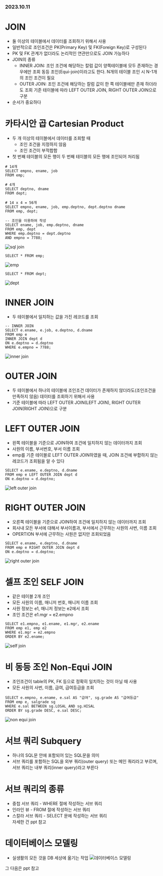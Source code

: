 ### 2023.10.11

# JOIN
- 둘 이상의 테이블에서 데이터를 조회하기 위해서 사용
- 일반적으로 조인조건은 PK(Primary Key) 및 FK(Foreign Key)로 구성된다
- PK 및 FK 관계가 없더라도 논리적인 연관만으로도 JOIN 가능하다
- JOIN의 종류
  - INNER JOIN: 조인 조건에 해당하는 칼럼 값이 양쪽테이블에 모두 존재하는 경우에만 조회
    동등 조인(Equi-join)이라고도 한다. N개의 테이블 조인 시 N-1개의 조인 조건이 필요
  - OUTER JOIN: 조인 조건에 해당하는 칼럼 값이 한 쪽 테이블에만 존재 하더라도 조회
    기준 테이블에 따라 LEFT OUTER JOIN, RIGHT OUTER JOIN으로 구분
- 순서가 중요하다

# 카타시안 곱 Cartesian Product
- 두 개 이상의 테이블에서 데이터를 조회할 때
  - 조인 조건을 지정하지 않음
  - 조인 조건이 부적합함
- 첫 번째 테이블의 모든 행이 두 번째 테이블의 모든 행에 조인되어 처리됨

```mysql
# 14개
SELECT empno, ename, job
FROM emp;

# 4개
SELECT deptno, dname
FROM dept;

# 14 x 4 = 56개
SELECT empno, ename, job, emp.deptno, dept.deptno dname
FROM emp, dept;
```

```mysql
-- 조인을 이용하여 작성
SELECT ename, job, emp.deptno, dname
FROM emp, dept
WHERE emp.deptno = dept.deptno
AND empno = 7788;
```

![sql join](https://github.com/namoo1818/TIL/assets/50236187/e9596fed-3e19-49c3-8495-d0918a1d074e)

```mysql
SELECT * FROM emp;
```
![emp](https://github.com/namoo1818/TIL/assets/50236187/0d1113a7-f9df-4930-9808-b8b4c81becea)

```mysql
SELECT * FROM dept;
```
![dept](https://github.com/namoo1818/TIL/assets/50236187/f2c10f7e-0b5d-4da5-af95-3525a173a8a9)


# INNER JOIN
- 두 테이블에서 일치하는 값을 가진 레코드를 조회
```mysql
-- INNER JOIN
SELECT e.ename, e.job, e.deptno, d.dname
FROM emp e
INNER JOIN dept d
ON e.deptno = d.deptno
WHERE e.empno = 7788;
```
![inner join](https://github.com/namoo1818/TIL/assets/50236187/08ef816f-e0ea-4030-be64-4b84b172d4bf)

# OUTER JOIN
- 두 테이블에서 하나의 테이블에 조인조건 데이터가 존재하지 않더라도(조인조건을 만족하지 않음)
  데이터를 조회하기 위해서 사용
- 기준 테이블에 따라 LEFT OUTER JOIN(LEFT JOIN), RIGHT OUTER JOIN(RIGHT JOIN)으로 구분

# LEFT OUTER JOIN
- 왼쪽 테이블을 기준으로 JOIN하여 조건에 일치하지 않는 데이터까지 조회
- 사원의 이름, 부서번호, 부서 이름 조회
- emp를 기준 테이블로 LEFT OUTER JOIN하였을 때, JOIN 조건에 부합하지 않는 레코드가 조회됨을 알 수 있다
```mysql
SELECT e.ename, e.deptno, d.dname
FROM emp e LEFT OUTER JOIN dept d
ON e.deptno = d.deptno;
```
![left outer join](https://github.com/namoo1818/TIL/assets/50236187/3b9e6d49-33c7-4ddc-8c2c-1bac416808f4)

# RIGHT OUTER JOIN
- 오른쪽 테이블을 기준으로 JOIN하여 조건에 일치하지 않는 데이터까지 조회
- 회사내 모든 부서에 대해서 부서이름과, 부서에서 근무하는 사원의 사번, 이름 조회
- OPERTION 부서에 근무하는 사원은 없지만 조회되었음
```mysql
SELECT e.ename, e.deptno, d.dname
FROM emp e RIGHT OUTER JOIN dept d
ON e.deptno = d.deptno;
```
![right outer join](https://github.com/namoo1818/TIL/assets/50236187/e3f0c1ae-545e-47f0-8597-6c5c07a5c176)

# 셀프 조인 SELF JOIN
- 같은 테이블 2개 조인
- 모든 사원의 이름, 매니저 번호, 매니저 이름 조회
- 사원 정보는 e1, 매니저 정보는 e2에서 조회
- 조인 조건은 e1.mgr = e2.empno
```mysql
SELECT e1.empno, e1.ename, e1.mgr, e2.ename
FROM emp e1, emp e2
WHERE e1.mgr = e2.empno
ORDER BY e2.ename;
```
![self join](https://github.com/namoo1818/TIL/assets/50236187/df0c3416-a14a-4a92-ab46-754e1894d187)

# 비 동등 조인 Non-Equi JOIN
- 조인조건이 table의 PK, FK 등으로 정확히 일치하는 것이 아닐 때 사용
- 모든 사원의 사번, 이름, 급여, 급여등급을 조회
```mysql
SELECT e.empno, e.ename, e.sal AS "급여", sg.grade AS "급여등급"
FROM emp e, salgrade sg
WHERE e.sal BETWEEN sg.LOSAL AND sg.HISAL
ORDER BY sg.grade DESC, e.sal DESC;
```
![non equi join](https://github.com/namoo1818/TIL/assets/50236187/b575a472-e4d0-4a52-afef-a3829966df7a)

# 서브 쿼리 Subquery
- 하나의 SQL문 안에 포함되어 있는 SQL문을 의미
- 서브 쿼리를 포함하는 SQL을 외부 쿼리(outer query) 또는 메인 쿼리라고 부르며,
  서브 쿼리는 내부 쿼리(inner query)라고 부른다

# 서브 쿼리의 종류
- 중첩 서브 쿼리 - WHERE 절에 작성하는 서브 쿼리
- 인라인 뷰 - FROM 절에 작성하는 서브 쿼리
- 스칼라 서브 쿼리 - SELECT 문에 작성하는 서브 쿼리   
자세한 건 ppt 참고   

# 데이터베이스 모델링
- 실생활의 모든 것을 DB 세상에 옮기는 작업
![데이터베이스 모델링](https://github.com/namoo1818/TIL/assets/50236187/35bd1d2d-0434-4ce6-8d66-359e60fd832b)

그 다음은 ppt 참고
